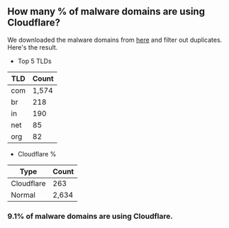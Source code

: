 ## How many % of malware domains are using Cloudflare?


We downloaded the malware domains from [here](https://urlhaus.abuse.ch) and filter out duplicates.
Here's the result.


[//]: # (start replacement)


- Top 5 TLDs

| TLD | Count |
| --- | --- |
| com | 1,574 |
| br | 218 |
| in | 190 |
| net | 85 |
| org | 82 |


- Cloudflare %

| Type | Count |
| --- | --- |
| Cloudflare | 263 |
| Normal | 2,634 |


### 9.1% of malware domains are using Cloudflare.